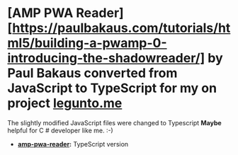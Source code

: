 <!---
Copyright 2017 Peter Loebel. All Rights Reserved.

Licensed under the Apache License, Version 2.0 (the "License");
you may not use this file except in compliance with the License.
You may obtain a copy of the License at

      http://www.apache.org/licenses/LICENSE-2.0

Unless required by applicable law or agreed to in writing, software
distributed under the License is distributed on an "AS-IS" BASIS,
WITHOUT WARRANTIES OR CONDITIONS OF ANY KIND, either express or implied.
See the License for the specific language governing permissions and
limitations under the License.
-->

# [AMP PWA Reader][https://paulbakaus.com/tutorials/html5/building-a-pwamp-0-introducing-the-shadowreader/] by Paul Bakaus  converted from **JavaScript to TypeScript** for my on project [legunto.me](https://www.legunto.me)


The slightly modified JavaScript files were changed to Typescript
**Maybe** helpful for C # developer like me. :-)



- **[amp-pwa-reader](./amp-pwa-reader):** TypeScript version 
